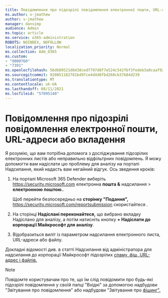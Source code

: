```yaml
---
title: Повідомлення про підозрілі повідомлення електронної пошти, URL-адреси або вкладення
ms.author: v-jmathew
author: v-jmathew
manager: dansimp
audience: Admin
ms.topic: article
ms.service: o365-administration
ROBOTS: NOINDEX, NOFOLLOW
localization_priority: Normal
ms.collection: Adm_O365
ms.custom:
- "9000760"
- "7391"
ms.openlocfilehash: 56d689521d8438cedf797d8f7e524c542fbf3fedeb3a0caaf92b6b2cff1dd9bb
ms.sourcegitcommit: 920051182781bd97ce4d4d6fbd268cb37b84d239
ms.translationtype: MT
ms.contentlocale: uk-UA
ms.lasthandoff: 08/11/2021
ms.locfileid: "57895140"
---
```

# <a name="report-suspicious-emails-urls-or-attachments"></a>Повідомлення про підозрілі повідомлення електронної пошти, URL-адреси або вкладення

Я розумію, що вам потрібна допомога з досліджування підозрілих електронних листів або неправильно відфільтрних повідомлень. Я можу допомогти вам надіслати цю  проблему для аналізу на порталі Надсилання, який надасть вам негайний відгук. Ось зведення кроків:

1. На порталі Microsoft 365 Defender виберіть <https://security.microsoft.com> електронна **пошта &** надсилання \> **електронною поштою.**.

   Щоб перейти безпосередньо на **сторінку "Подання",** <https://security.microsoft.com/reportsubmission> скористайтеся .

2. На сторінці **Надіслані переконайтеся,**  що вибрано вкладку Надіслано для аналізу, а потім натисніть кнопку **+ Надіслати до корпорації Майкрософт для аналізу**.

3. Відобразиться виліт із параметром надсилання електронного листа, URL-адреси або файлу.

Докладні відомості див. в статті Надсилання від адміністратора для надсилання до корпорації Майкрософт підозрілих [спаму, фіш, URL-адрес і файлів.](https://docs.microsoft.com/microsoft-365/security/office-365-security/admin-submission)

> [!NOTE]
> Повідомте користувачам про те, що їм слід повідомити про будь-які підозрілі повідомлення у своїй папці "Вхідні" за допомогою надбудови "Звітування про повідомлення" або надбудови "Звітування про [фішинг".](https://docs.microsoft.com/microsoft-365/security/office-365-security/enable-the-report-message-add-in)
